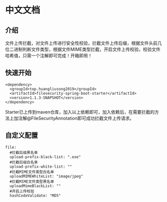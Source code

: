 # 中文文档
## 介绍
文件上传拦截，对文件上传进行安全性校验，拦截文件上传后缀，根据文件头前几位二进制判断文件类型，根据文件MIME类型拦截，开启文件上传校验，校验文件哈希值，只需一个注解即可完成！开箱即用！

## 快速开始
~~~
<dependency>
  <groupId>top.huangliusong2019</groupId>
  <artifactId>filesecurity-spring-boot-starter</artifactId>
  <version>1.1.3-SNAPSHOT</version>
</dependency>
~~~
Starter已上传到maven仓库，加入以上依赖即可，加入依赖后，在需要拦截的方法上加注解@FileSecurityAnnotation即可成功拦截文件上传请求。

## 自定义配置
~~~
file:
  #拦截后缀黑名单
  upload-prefix-black-list: ".exe"
  #拦截后缀白名单
  upload-prefix-white-list: ""
  #拦截MIME文件类型白名单
  uploadMIMEWhiteList: "image/jpeg"
  #拦截MIME文件类型黑名单
  uploadMimeBlackList: ""
  #开启上传校验
  hashCodeValidate: "MD5"
~~~